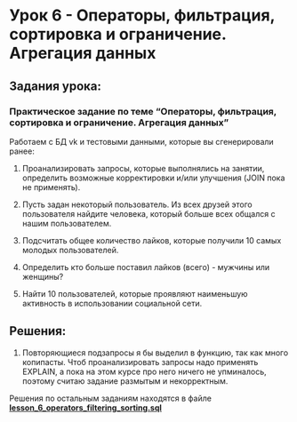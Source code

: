 # Урок 6 - Операторы, фильтрация, сортировка и ограничение. Агрегация данных

## Задания урока:

### Практическое задание по теме “Операторы, фильтрация, сортировка и ограничение. Агрегация данных”
Работаем с БД vk и тестовыми данными, которые вы сгенерировали ранее:

1. Проанализировать запросы, которые выполнялись на занятии, определить возможные корректировки и/или улучшения (JOIN пока не применять).

2. Пусть задан некоторый пользователь. Из всех друзей этого пользователя найдите человека, который больше всех общался с нашим пользователем.

3. Подсчитать общее количество лайков, которые получили 10 самых молодых пользователей.

4. Определить кто больше поставил лайков (всего) - мужчины или женщины?

5. Найти 10 пользователей, которые проявляют наименьшую активность в использовании социальной сети.


## Решения:

1. Повторяющиеся подзапросы я бы выделил в функцию, так как много копипасты. Чтоб проанализировать запросы надо применять EXPLAIN, а пока на этом курсе про него ничего не упминалось, поэтому считаю задание размытым и некорректным.

Решения по остальным заданиям находятся в файле [**lesson_6_operators_filtering_sorting.sql**](http://)